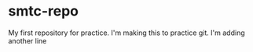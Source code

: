 # smtc-repo

My first repository for practice.
I'm making this to practice git.
I'm adding another line
